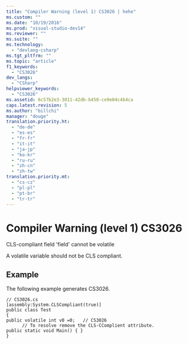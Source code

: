 ```yaml
---
title: "Compiler Warning (level 1) CS3026 | hehe"
ms.custom: ""
ms.date: "10/19/2016"
ms.prod: "visual-studio-dev14"
ms.reviewer: ""
ms.suite: ""
ms.technology: 
  - "devlang-csharp"
ms.tgt_pltfrm: ""
ms.topic: "article"
f1_keywords: 
  - "CS3026"
dev_langs: 
  - "CSharp"
helpviewer_keywords: 
  - "CS3026"
ms.assetid: 6c57b2e3-3011-42db-b450-ce9e04c4b4ca
caps.latest.revision: 5
ms.author: "billchi"
manager: "douge"
translation.priority.ht: 
  - "de-de"
  - "es-es"
  - "fr-fr"
  - "it-it"
  - "ja-jp"
  - "ko-kr"
  - "ru-ru"
  - "zh-cn"
  - "zh-tw"
translation.priority.mt: 
  - "cs-cz"
  - "pl-pl"
  - "pt-br"
  - "tr-tr"
---
```

# Compiler Warning (level 1) CS3026
CLS-compliant field 'field' cannot be volatile  
  
 A volatile variable should not be CLS compliant.  
  
## Example  
 The following example generates CS3026.  
  
```  
// CS3026.cs  
[assembly:System.CLSCompliant(true)]  
public class Test  
{  
public volatile int v0 =0;   // CS3026  
      // To resolve remove the CLS-CComplient attribute.  
public static void Main() { }  
}  
  
```